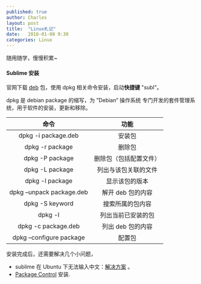 ```yaml
---
published: true
author: Charles
layout: post
title:  "Linux札记"
date:   2016-01-08 9:30
categories: Linux
---
```

随用随学，慢慢积累~

#### Sublime 安装
官网下载 [deb][1] 包，使用 dpkg 相关命令安装，启动**快捷键** "subl"。

dpkg 是 debian package 的缩写，为 ”Debian“ 操作系统 专门开发的套件管理系统，用于软件的安装，更新和移除。

|           命令           |          功能          |
|:------------------------:|:----------------------:|
|    dpkg -i package.deb   |         安装包         |
|      dpkg -r package     |         删除包         |
|      dpkg -P package     | 删除包（包括配置文件） |
|      dpkg -L package     |  列出与该包关联的文件  |
|      dpkg -l package     |     显示该包的版本     |
| dpkg –unpack package.deb |    解开 deb 包的内容   |
|      dpkg -S keyword     |    搜索所属的包内容    |
|          dpkg -l         |   列出当前已安装的包   |
|    dpkg -c package.deb   |    列出 deb 包的内容   |
|  dpkg –configure package |         配置包         |

安装完成后，还需要解决几个小问题，

 - sublime 在 Ubuntu 下无法输入中文：[解决方案][2] 。
 - [Package Control][3] 安装.


  [1]: https://www.sublimetext.com/3
  [2]: http://jingyan.baidu.com/article/f3ad7d0ff8731609c3345b3b.html
  [3]: https://packagecontrol.io/installation#st3
